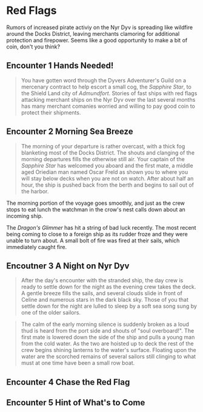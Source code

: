 # Red Flags

Rumors of increased pirate activiy on the Nyr Dyv is spreading like wildfire around the Docks District, leaving merchants clamoring for additional protection and firepower. Seems like a good opportunity to make a bit of coin, don't you think?

## Encounter 1 Hands Needed!

> You have gotten word through the Dyvers Adventurer's Guild on a mercenary contract to help escort a small cog, the _Sapphire Star_, to the Shield Land city of _Admundfort_.
> Stories of fast ships with red flags attacking merchant ships on the Nyr Dyv over the last several months has many merchant comanies worried and willing to pay good coin to
> protect their shipments.

## Encounter 2 Morning Sea Breeze

> The morning of your departure is rather overcast, with a thick fog blanketing most of the Docks District. The shouts and clanging of the morning departures fills the otherwise still air.
> Your captain of the _Sapphire Star_ has welcomed you aboard and the first mate, a middle aged Oriedian man named Oscar Freld as shown you to where you will stay below decks when you are not
> on watch. After about half an hour, the ship is pushed back from the berth and begins to sail out of the harbor.

The morning portion of the voyage goes smoothly, and just as the crew stops to eat lunch the watchman in the crow's nest calls down about an incoming ship.

The _Dragon's Glimmer_ has hit a string of bad luck recently. The most recent being coming to close to a foreign ship as its rudder froze and they were unable to turn about. A small bolt of fire
was fired at their sails, which immediately caught fire.


## Encoutner 3 A Night on Nyr Dyv

> After the day's encounter with the stranded ship, the day crew is ready to settle down for the night as the evening crew takes the deck. A gentle breeze fills the sails, and several clouds slide
> in front of Celine and numerous stars in the dark black sky. Those of you that settle down for the night are lulled to sleep by a soft sea song sung by one of the older sailors.

> The calm of the early morning silence is suddenly broken as a loud thud is heard from the port side and shouts of "soul overboard!". The first mate is lowered down the side of the ship and pulls
> a young man from the cold water. As the two are hoisted up to deck the rest of the crew begins shining lanterns to the water's surface. Floating upon the water are the scorched remains of several
> sailors still clinging to what must at one time have been a small row boat.

## Encounter 4 Chase the Red Flag

## Encounter 5 Hint of What's to Come
